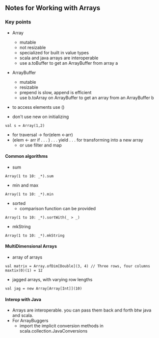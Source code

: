

## Notes for Working with Arrays

### Key points

- Array 
    - mutable
    - not resizable
    - specialized for built in value types
    - scala and java arrays are interoperable
    - use a.toBuffer to get an ArrayBuffer from array a

- ArrayBuffer 
    - mutable 
    - resizable
    - prepend is slow, append is efficient
    - use b.toArray on ArrayBuffer to get an array from an ArrayBuffer b

- to access elements use ()
- don't use new on initializing
```
val s = Array(1,2)
```
- for traversal -> for(elem <-arr)
- (elem <- arr if . . . ) . . . yield . . . for transforming into a new array
    - or use filter and map

#### Common algorithms

- sum
```
Array(1 to 10: _*).sum
```
- min and max
```
Array(1 to 10: _*).min
```
- sorted
    - comparison function can be provided
```
Array(1 to 10: _*).sortWith(_ > _)
```
- mkString
```
Array(1 to 10: _*).mkString
```

#### MultiDimensional Arrays

- array of arrays
```
val matrix = Array.ofDim[Double](3, 4) // Three rows, four columns
maxtix(0)(1) = 12
```
- jagged arrays, with varying row lengths
```
val jag = new Array[Array[Int]](10)
```



#### Interop with Java

- Arrays are interoperable. you can pass them back and forth btw java and scala.
- For ArrayBuggers
    - import the implicit conversion methods in scala.collection.JavaConversions